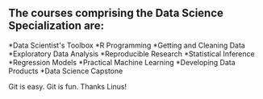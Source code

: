 ## The courses comprising the Data Science Specialization are:

*Data Scientist's Toolbox
*R Programming
*Getting and Cleaning Data
*Exploratory Data Analysis
*Reproducible Research
*Statistical Inference
*Regression Models
*Practical Machine Learning
*Developing Data Products
*Data Science Capstone

Git is easy. Git is fun. Thanks Linus!